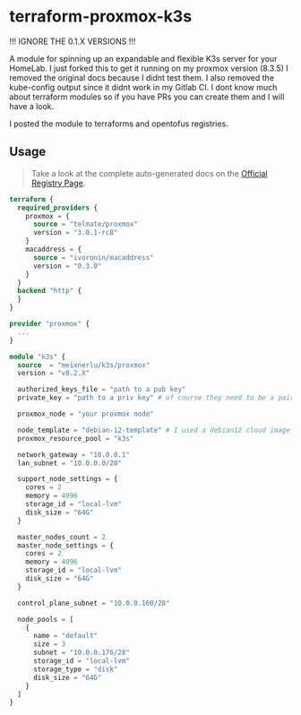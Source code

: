 # terraform-proxmox-k3s

!!! IGNORE THE 0.1.X VERSIONS !!!

A module for spinning up an expandable and flexible K3s server for your HomeLab.
I just forked this to get it running on my proxmox version (8.3.5)
I removed the original docs because I didnt test them.
I also removed the kube-config output since it didnt work in my Gitlab CI.
I dont know much about terraform modules so if you have PRs you can create them and I will have a look.

I posted the module to terraforms and opentofus registries.

## Usage

> Take a look at the complete auto-generated docs on the
[Official Registry Page](https://search.opentofu.org/module/meixnerlu/k3s/proxmox/latest).

```terraform
terraform {
  required_providers {
    proxmox = {
      source = "telmate/proxmox"
      version = "3.0.1-rc8"
    }
    macaddress = {
      source = "ivoronin/macaddress"
      version = "0.3.0"
    }
  }
  backend "http" {
  }
}

provider "proxmox" {
  ...
}

module "k3s" {
  source  = "meixnerlu/k3s/proxmox"
  version = "v0.2.X"

  authorized_keys_file = "path to a pub key"
  private_key = "path to a priv key" # of course they need to be a pair

  proxmox_node = "your proxmox node"

  node_template = "debian-12-template" # I used a debian12 cloud image with qemu-guest-agent and nfs-common installed
  proxmox_resource_pool = "k3s"

  network_gateway = "10.0.0.1"
  lan_subnet = "10.0.0.0/20"

  support_node_settings = {
    cores = 2
    memory = 4096
    storage_id = "local-lvm"
    disk_size = "64G"
  }

  master_nodes_count = 2
  master_node_settings = {
    cores = 2
    memory = 4096
    storage_id = "local-lvm"
    disk_size = "64G"
  }

  control_plane_subnet = "10.0.0.160/28"

  node_pools = [
    {
      name = "default"
      size = 3
      subnet = "10.0.0.176/28"
      storage_id = "local-lvm"
      storage_type = "disk"
      disk_size = "64G"
    }
  ]
}
```
